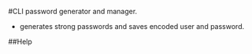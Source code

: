 #CLI password generator and manager.
* generates strong passwords and saves encoded user and password.

##Help
